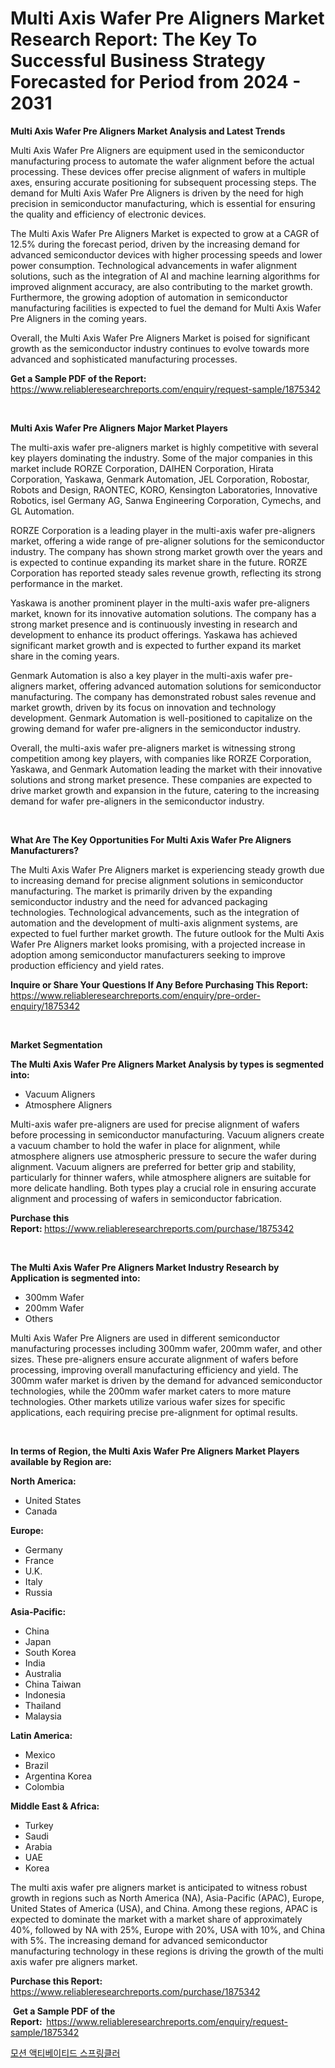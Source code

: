 <p><h1>Multi Axis Wafer Pre Aligners Market Research Report: The Key To Successful Business Strategy Forecasted for Period from 2024 - 2031</h1></p><p><strong>Multi Axis Wafer Pre Aligners Market Analysis and Latest Trends</strong></p>
<p><p>Multi Axis Wafer Pre Aligners are equipment used in the semiconductor manufacturing process to automate the wafer alignment before the actual processing. These devices offer precise alignment of wafers in multiple axes, ensuring accurate positioning for subsequent processing steps. The demand for Multi Axis Wafer Pre Aligners is driven by the need for high precision in semiconductor manufacturing, which is essential for ensuring the quality and efficiency of electronic devices.</p><p>The Multi Axis Wafer Pre Aligners Market is expected to grow at a CAGR of 12.5% during the forecast period, driven by the increasing demand for advanced semiconductor devices with higher processing speeds and lower power consumption. Technological advancements in wafer alignment solutions, such as the integration of AI and machine learning algorithms for improved alignment accuracy, are also contributing to the market growth. Furthermore, the growing adoption of automation in semiconductor manufacturing facilities is expected to fuel the demand for Multi Axis Wafer Pre Aligners in the coming years.</p><p>Overall, the Multi Axis Wafer Pre Aligners Market is poised for significant growth as the semiconductor industry continues to evolve towards more advanced and sophisticated manufacturing processes.</p></p>
<p><strong>Get a Sample PDF of the Report:&nbsp;</strong> <a href="https://www.reliableresearchreports.com/enquiry/request-sample/1875342">https://www.reliableresearchreports.com/enquiry/request-sample/1875342</a></p>
<p>&nbsp;</p>
<p><strong>Multi Axis Wafer Pre Aligners Major Market Players</strong></p>
<p><p>The multi-axis wafer pre-aligners market is highly competitive with several key players dominating the industry. Some of the major companies in this market include RORZE Corporation, DAIHEN Corporation, Hirata Corporation, Yaskawa, Genmark Automation, JEL Corporation, Robostar, Robots and Design, RAONTEC, KORO, Kensington Laboratories, Innovative Robotics, isel Germany AG, Sanwa Engineering Corporation, Cymechs, and GL Automation.</p><p>RORZE Corporation is a leading player in the multi-axis wafer pre-aligners market, offering a wide range of pre-aligner solutions for the semiconductor industry. The company has shown strong market growth over the years and is expected to continue expanding its market share in the future. RORZE Corporation has reported steady sales revenue growth, reflecting its strong performance in the market.</p><p>Yaskawa is another prominent player in the multi-axis wafer pre-aligners market, known for its innovative automation solutions. The company has a strong market presence and is continuously investing in research and development to enhance its product offerings. Yaskawa has achieved significant market growth and is expected to further expand its market share in the coming years.</p><p>Genmark Automation is also a key player in the multi-axis wafer pre-aligners market, offering advanced automation solutions for semiconductor manufacturing. The company has demonstrated robust sales revenue and market growth, driven by its focus on innovation and technology development. Genmark Automation is well-positioned to capitalize on the growing demand for wafer pre-aligners in the semiconductor industry.</p><p>Overall, the multi-axis wafer pre-aligners market is witnessing strong competition among key players, with companies like RORZE Corporation, Yaskawa, and Genmark Automation leading the market with their innovative solutions and strong market presence. These companies are expected to drive market growth and expansion in the future, catering to the increasing demand for wafer pre-aligners in the semiconductor industry.</p></p>
<p>&nbsp;</p>
<p><strong>What Are The Key Opportunities For Multi Axis Wafer Pre Aligners Manufacturers?</strong></p>
<p><p>The Multi Axis Wafer Pre Aligners market is experiencing steady growth due to increasing demand for precise alignment solutions in semiconductor manufacturing. The market is primarily driven by the expanding semiconductor industry and the need for advanced packaging technologies. Technological advancements, such as the integration of automation and the development of multi-axis alignment systems, are expected to fuel further market growth. The future outlook for the Multi Axis Wafer Pre Aligners market looks promising, with a projected increase in adoption among semiconductor manufacturers seeking to improve production efficiency and yield rates.</p></p>
<p><strong>Inquire or Share Your Questions If Any Before Purchasing This Report:</strong> <a href="https://www.reliableresearchreports.com/enquiry/pre-order-enquiry/1875342">https://www.reliableresearchreports.com/enquiry/pre-order-enquiry/1875342</a></p>
<p>&nbsp;</p>
<p><strong>Market Segmentation</strong></p>
<p><strong>The Multi Axis Wafer Pre Aligners Market Analysis by types is segmented into:</strong></p>
<p><ul><li>Vacuum Aligners</li><li>Atmosphere Aligners</li></ul></p>
<p><p>Multi-axis wafer pre-aligners are used for precise alignment of wafers before processing in semiconductor manufacturing. Vacuum aligners create a vacuum chamber to hold the wafer in place for alignment, while atmosphere aligners use atmospheric pressure to secure the wafer during alignment. Vacuum aligners are preferred for better grip and stability, particularly for thinner wafers, while atmosphere aligners are suitable for more delicate handling. Both types play a crucial role in ensuring accurate alignment and processing of wafers in semiconductor fabrication.</p></p>
<p><strong>Purchase this Report:&nbsp;</strong><a href="https://www.reliableresearchreports.com/purchase/1875342">https://www.reliableresearchreports.com/purchase/1875342</a></p>
<p>&nbsp;</p>
<p><strong>The Multi Axis Wafer Pre Aligners Market Industry Research by Application is segmented into:</strong></p>
<p><ul><li>300mm Wafer</li><li>200mm Wafer</li><li>Others</li></ul></p>
<p><p>Multi Axis Wafer Pre Aligners are used in different semiconductor manufacturing processes including 300mm wafer, 200mm wafer, and other sizes. These pre-aligners ensure accurate alignment of wafers before processing, improving overall manufacturing efficiency and yield. The 300mm wafer market is driven by the demand for advanced semiconductor technologies, while the 200mm wafer market caters to more mature technologies. Other markets utilize various wafer sizes for specific applications, each requiring precise pre-alignment for optimal results.</p></p>
<p>&nbsp;</p>
<p><strong>In terms of Region, the Multi Axis Wafer Pre Aligners Market Players available by Region are:</strong></p>
<p>
    <p> <strong> North America: </strong>
        <ul>
            <li>United States</li>
            <li>Canada</li>
        </ul>
        </p> 
    <p> <strong> Europe: </strong>
        <ul>
            <li>Germany</li>
            <li>France</li>
            <li>U.K.</li>
            <li>Italy</li>
            <li>Russia</li>
        </ul>
        </p> 
    <p> <strong> Asia-Pacific: </strong>
        <ul>
            <li>China</li>
            <li>Japan</li>
            <li>South Korea</li>
            <li>India</li>
            <li>Australia</li>
            <li>China Taiwan</li>
            <li>Indonesia</li>
            <li>Thailand</li>
            <li>Malaysia</li>
        </ul>
        </p> 
    <p> <strong> Latin America: </strong>
        <ul>
            <li>Mexico</li>
            <li>Brazil</li>
            <li>Argentina Korea</li>
            <li>Colombia</li>
        </ul>
        </p> 
    <p> <strong> Middle East & Africa: </strong>
        <ul>
            <li>Turkey</li>
            <li>Saudi</li>
            <li>Arabia</li>
            <li>UAE</li>
            <li>Korea</li>
        </ul>
    </p>
    </p>
<p><p>The multi axis wafer pre aligners market is anticipated to witness robust growth in regions such as North America (NA), Asia-Pacific (APAC), Europe, United States of America (USA), and China. Among these regions, APAC is expected to dominate the market with a market share of approximately 40%, followed by NA with 25%, Europe with 20%, USA with 10%, and China with 5%. The increasing demand for advanced semiconductor manufacturing technology in these regions is driving the growth of the multi axis wafer pre aligners market.</p></p>
<p><strong>Purchase this Report: </strong><a href="https://www.reliableresearchreports.com/purchase/1875342">https://www.reliableresearchreports.com/purchase/1875342</a></p>
<p>&nbsp;<strong>Get a Sample PDF of the Report:&nbsp;&nbsp;</strong><a href="https://www.reliableresearchreports.com/enquiry/request-sample/1875342">https://www.reliableresearchreports.com/enquiry/request-sample/1875342</a></p>
<p><strong></strong></p>
<p><p><a href="https://github.com/idcefvhkdut6/Market-Research-Report-List-1/blob/main/695842612751.md">모션 액티베이티드 스프링클러</a></p></p>